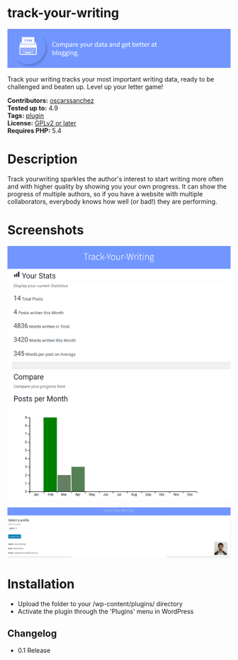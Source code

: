# track-your-writing
![Select an image, add text, and choose a link.](assets/titlebar.png)

Track your writing tracks your most important writing data, ready to be challenged and beaten up. Level up your letter game!

**Contributors:** [oscarssanchez](https://profiles.wordpress.org/oscarssanchez)  
**Tested up to:** 4.9  
**Tags:** [plugin](https://wordpress.org/plugins/tags/widget)  
**License:** [GPLv2 or later](http://www.gnu.org/licenses/gpl-2.0.html)  
**Requires PHP:** 5.4 

# Description 

Track yourwriting sparkles the author's interest to start writing more
often and with higher quality by showing you your own progress. It can show the progress of multiple authors,
so if you have a website with multiple collaborators, everybody knows how well (or bad!) they are performing.

# Screenshots

![Select an image, add text, and choose a link.](assets/tywscreenshot1.png)

  
![Select an image, add text, and choose a link.](assets/tywscreenshot2.png)

# Installation

* Upload the folder to your /wp-content/plugins/ directory  
* Activate the plugin through the 'Plugins' menu in WordPress

## Changelog ##

* 0.1 Release
    